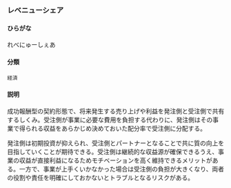 <div style="display:none;">

## [あ行](securities-terms?id=あ行)
## [か行](securities-terms?id=か行)
## [さ行](securities-terms?id=さ行)
## [た行](securities-terms?id=た行)
## [な行](securities-terms?id=な行)
## [は行](securities-terms?id=は行)
## [ま行](securities-terms?id=ま行)
## [や行](securities-terms?id=や行)
## [ら行](securities-terms?id=ら行)

</div>

### レベニューシェア

#### ひらがな

れべにゅーしぇあ

#### 分類

`経済`

#### 説明

成功報酬型の契約形態で、将来発生する売り上げや利益を発注側と受注側で共有するしくみ。受注側が事業に必要な費用を負担する代わりに、発注側はその事業で得られる収益をあらかじめ決めておいた配分率で受注側に分配する。
 
発注側は初期投資が抑えられ、受注側とパートナーとなることで共に質の向上を目指していくことが期待できる。受注側は継続的な収益源が確保できるうえ、事業の収益が直接利益になるためモチベーションを高く維持できるメリットがある。一方で、事業が上手くいかなかった場合は受注側の負担が大きくなり、両者の役割や責任を明確にしておかないとトラブルとなるリスクがある。

<div style="display:none;">

## [わ行](securities-terms?id=わ行)
## [英数字・記号](securities-terms?id=英数字・記号)

</div>

